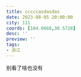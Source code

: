 ```yaml
---
title: cccccasdasdas
date: 2023-08-05 20:00:00
city: 111
coords: [104.0668,30.5728]
desc: ''
preview: ''
tags:
- 浙江
---
```


别看了啥也没有
